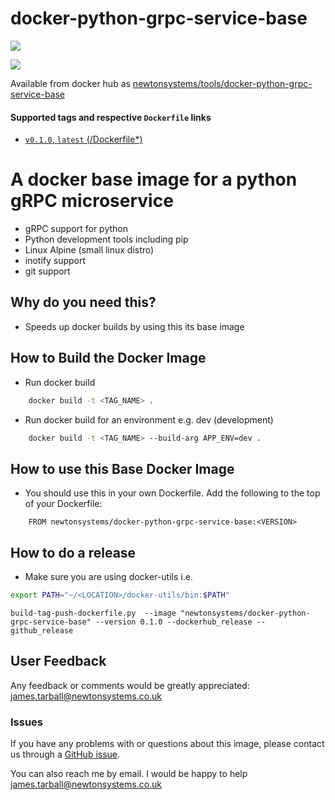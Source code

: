 # docker-python-grpc-service-base

[![](https://images.microbadger.com/badges/image/newtonsystems/docker-python-grpc-service-base.svg)](https://microbadger.com/images/newtonsystems/docker-python-grpc-service-base "Get your own image badge on microbadger.com")

[![](https://images.microbadger.com/badges/version/newtonsystems/docker-python-grpc-service-base.svg)](https://microbadger.com/images/newtonsystems/docker-python-grpc-service-base "Get your own version badge on microbadger.com")

Available from docker hub as [newtonsystems/tools/docker-python-grpc-service-base](https://hub.docker.com/r/newtonsystems/docker-python-grpc-service-base/)

#### Supported tags and respective `Dockerfile` links

-    [`v0.1.0`, `latest` (/Dockerfile*)](https://github.com/newtonsystems/docker-python-grpc-service-base/blob/master/Dockerfile)


# A docker base image for a python gRPC microservice

- gRPC support for python
- Python development tools including pip
- Linux Alpine (small linux distro)
- inotify support
- git support


## Why do you need this?
- Speeds up docker builds by using this its base image


## How to Build the Docker Image
- Run docker build

```bash
	docker build -t <TAG_NAME> .
```
- Run docker build for an environment e.g. dev (development)
```bash
	docker build -t <TAG_NAME> --build-arg APP_ENV=dev .
```


## How to use this Base Docker Image
- You should use this in your own Dockerfile. Add the following to the top of your Dockerfile:

```
	FROM newtonsystems/docker-python-grpc-service-base:<VERSION>

```


## How to do a release
- Make sure you are using docker-utils 
i.e.

```bash
export PATH="~/<LOCATION>/docker-utils/bin:$PATH"
```

```
build-tag-push-dockerfile.py  --image "newtonsystems/docker-python-grpc-service-base" --version 0.1.0 --dockerhub_release --github_release
```


## User Feedback

Any feedback or comments  would be greatly appreciated: <james.tarball@newtonsystems.co.uk>


### Issues

If you have any problems with or questions about this image, please contact us through a [GitHub issue](https://github.com/newtonsystems/docker-python-grpc-service-base/issues).

You can also reach me by email. I would be happy to help  <james.tarball@newtonsystems.co.uk>








